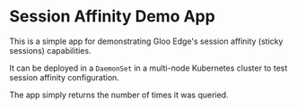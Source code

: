 # Session Affinity Demo App

This is a simple app for demonstrating Gloo Edge's session affinity (sticky sessions) capabilities.

It can be deployed in a `DaemonSet` in a multi-node Kubernetes cluster to test session affinity configuration.

The app simply returns the number of times it was queried.
